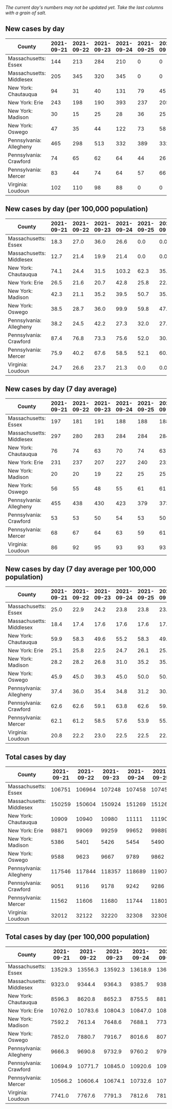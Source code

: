_The current day's numbers may not be updated yet. Take the last columns with a grain of salt._
## New cases by day

| County | 2021-09-21 | 2021-09-22 | 2021-09-23 | 2021-09-24 | 2021-09-25 | 2021-09-26 | 2021-09-27 |
| --- | --- | --- | --- | --- | --- | --- | --- |
| Massachusetts: Essex | 144 | 213 | 284 | 210 | 0 | 0 |  |
| Massachusetts: Middlesex | 205 | 345 | 320 | 345 | 0 | 0 |  |
| New York: Chautauqua | 94 | 31 | 40 | 131 | 79 | 45 |  |
| New York: Erie | 243 | 198 | 190 | 393 | 237 | 205 |  |
| New York: Madison | 30 | 15 | 25 | 28 | 36 | 25 |  |
| New York: Oswego | 47 | 35 | 44 | 122 | 73 | 58 |  |
| Pennsylvania: Allegheny | 465 | 298 | 513 | 332 | 389 | 332 |  |
| Pennsylvania: Crawford | 74 | 65 | 62 | 64 | 44 | 26 |  |
| Pennsylvania: Mercer | 83 | 44 | 74 | 64 | 57 | 66 |  |
| Virginia: Loudoun | 102 | 110 | 98 | 88 | 0 | 0 |  |

## New cases by day (per 100,000 population)

| County | 2021-09-21 | 2021-09-22 | 2021-09-23 | 2021-09-24 | 2021-09-25 | 2021-09-26 | 2021-09-27 |
| --- | --- | --- | --- | --- | --- | --- | --- |
| Massachusetts: Essex | 18.3 | 27.0 | 36.0 | 26.6 | 0.0 | 0.0 |  |
| Massachusetts: Middlesex | 12.7 | 21.4 | 19.9 | 21.4 | 0.0 | 0.0 |  |
| New York: Chautauqua | 74.1 | 24.4 | 31.5 | 103.2 | 62.3 | 35.5 |  |
| New York: Erie | 26.5 | 21.6 | 20.7 | 42.8 | 25.8 | 22.3 |  |
| New York: Madison | 42.3 | 21.1 | 35.2 | 39.5 | 50.7 | 35.2 |  |
| New York: Oswego | 38.5 | 28.7 | 36.0 | 99.9 | 59.8 | 47.5 |  |
| Pennsylvania: Allegheny | 38.2 | 24.5 | 42.2 | 27.3 | 32.0 | 27.3 |  |
| Pennsylvania: Crawford | 87.4 | 76.8 | 73.3 | 75.6 | 52.0 | 30.7 |  |
| Pennsylvania: Mercer | 75.9 | 40.2 | 67.6 | 58.5 | 52.1 | 60.3 |  |
| Virginia: Loudoun | 24.7 | 26.6 | 23.7 | 21.3 | 0.0 | 0.0 |  |

## New cases by day (7 day average)

| County | 2021-09-21 | 2021-09-22 | 2021-09-23 | 2021-09-24 | 2021-09-25 | 2021-09-26 | 2021-09-27 |
| --- | --- | --- | --- | --- | --- | --- | --- |
| Massachusetts: Essex | 197 | 181 | 191 | 188 | 188 | 188 |  |
| Massachusetts: Middlesex | 297 | 280 | 283 | 284 | 284 | 284 |  |
| New York: Chautauqua | 76 | 74 | 63 | 70 | 74 | 63 |  |
| New York: Erie | 231 | 237 | 207 | 227 | 240 | 231 |  |
| New York: Madison | 20 | 20 | 19 | 22 | 25 | 25 |  |
| New York: Oswego | 56 | 55 | 48 | 55 | 61 | 61 |  |
| Pennsylvania: Allegheny | 455 | 438 | 430 | 423 | 379 | 373 |  |
| Pennsylvania: Crawford | 53 | 53 | 50 | 54 | 53 | 50 |  |
| Pennsylvania: Mercer | 68 | 67 | 64 | 63 | 59 | 61 |  |
| Virginia: Loudoun | 86 | 92 | 95 | 93 | 93 | 93 |  |

## New cases by day (7 day average per 100,000 population)

| County | 2021-09-21 | 2021-09-22 | 2021-09-23 | 2021-09-24 | 2021-09-25 | 2021-09-26 | 2021-09-27 |
| --- | --- | --- | --- | --- | --- | --- | --- |
| Massachusetts: Essex | 25.0 | 22.9 | 24.2 | 23.8 | 23.8 | 23.8 |  |
| Massachusetts: Middlesex | 18.4 | 17.4 | 17.6 | 17.6 | 17.6 | 17.6 |  |
| New York: Chautauqua | 59.9 | 58.3 | 49.6 | 55.2 | 58.3 | 49.6 |  |
| New York: Erie | 25.1 | 25.8 | 22.5 | 24.7 | 26.1 | 25.1 |  |
| New York: Madison | 28.2 | 28.2 | 26.8 | 31.0 | 35.2 | 35.2 |  |
| New York: Oswego | 45.9 | 45.0 | 39.3 | 45.0 | 50.0 | 50.0 |  |
| Pennsylvania: Allegheny | 37.4 | 36.0 | 35.4 | 34.8 | 31.2 | 30.7 |  |
| Pennsylvania: Crawford | 62.6 | 62.6 | 59.1 | 63.8 | 62.6 | 59.1 |  |
| Pennsylvania: Mercer | 62.1 | 61.2 | 58.5 | 57.6 | 53.9 | 55.7 |  |
| Virginia: Loudoun | 20.8 | 22.2 | 23.0 | 22.5 | 22.5 | 22.5 |  |

## Total cases by day

| County | 2021-09-21 | 2021-09-22 | 2021-09-23 | 2021-09-24 | 2021-09-25 | 2021-09-26 | 2021-09-27 |
| --- | --- | --- | --- | --- | --- | --- | --- |
| Massachusetts: Essex | 106751 | 106964 | 107248 | 107458 | 107458 | 107458 |  |
| Massachusetts: Middlesex | 150259 | 150604 | 150924 | 151269 | 151269 | 151269 |  |
| New York: Chautauqua | 10909 | 10940 | 10980 | 11111 | 11190 | 11235 |  |
| New York: Erie | 98871 | 99069 | 99259 | 99652 | 99889 | 100094 |  |
| New York: Madison | 5386 | 5401 | 5426 | 5454 | 5490 | 5515 |  |
| New York: Oswego | 9588 | 9623 | 9667 | 9789 | 9862 | 9920 |  |
| Pennsylvania: Allegheny | 117546 | 117844 | 118357 | 118689 | 119078 | 119410 |  |
| Pennsylvania: Crawford | 9051 | 9116 | 9178 | 9242 | 9286 | 9312 |  |
| Pennsylvania: Mercer | 11562 | 11606 | 11680 | 11744 | 11801 | 11867 |  |
| Virginia: Loudoun | 32012 | 32122 | 32220 | 32308 | 32308 | 32308 |  |

## Total cases by day (per 100,000 population)

| County | 2021-09-21 | 2021-09-22 | 2021-09-23 | 2021-09-24 | 2021-09-25 | 2021-09-26 | 2021-09-27 |
| --- | --- | --- | --- | --- | --- | --- | --- |
| Massachusetts: Essex | 13529.3 | 13556.3 | 13592.3 | 13618.9 | 13618.9 | 13618.9 |  |
| Massachusetts: Middlesex | 9323.0 | 9344.4 | 9364.3 | 9385.7 | 9385.7 | 9385.7 |  |
| New York: Chautauqua | 8596.3 | 8620.8 | 8652.3 | 8755.5 | 8817.8 | 8853.2 |  |
| New York: Erie | 10762.0 | 10783.6 | 10804.3 | 10847.0 | 10872.8 | 10895.2 |  |
| New York: Madison | 7592.2 | 7613.4 | 7648.6 | 7688.1 | 7738.8 | 7774.1 |  |
| New York: Oswego | 7852.0 | 7880.7 | 7916.7 | 8016.6 | 8076.4 | 8123.9 |  |
| Pennsylvania: Allegheny | 9666.3 | 9690.8 | 9732.9 | 9760.2 | 9792.2 | 9819.5 |  |
| Pennsylvania: Crawford | 10694.9 | 10771.7 | 10845.0 | 10920.6 | 10972.6 | 11003.3 |  |
| Pennsylvania: Mercer | 10566.2 | 10606.4 | 10674.1 | 10732.6 | 10784.7 | 10845.0 |  |
| Virginia: Loudoun | 7741.0 | 7767.6 | 7791.3 | 7812.6 | 7812.6 | 7812.6 |  |
